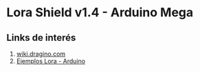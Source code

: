# Lora Shield v1.4 - Arduino Mega

## Links de interés

1. [wiki.dragino.com](https://wiki.dragino.com/index.php?title=Lora_Shield)
2. [Ejemplos Lora - Arduino](https://github.com/dragino/Lora/tree/master/Lora%20Shield)



